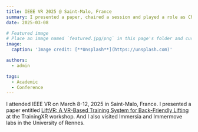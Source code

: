```yaml
---
title: IEEE VR 2025 @ Saint-Malo, France
summary: I presented a paper, chaired a session and played a role as Chinese ambassador on ACM CHI 2024
date: 2025-03-08

# Featured image
# Place an image named `featured.jpg/png` in this page's folder and customize its options here.
image:
  caption: 'Image credit: [**Unsplash**](https://unsplash.com)'

authors:
  - admin

tags:
  - Academic
  - Conference
---
```

I attended IEEE VR on March 8-12, 2025 in Saint-Malo, France. I presented a paper entitled [LiftVR: A VR-Based Training System for Back-Friendly Lifting](\publications\farley-2025-liftvr\farley-2025-liftvr.pdf) at the TrainingXR workshop. And I also visited Immersia and Immermove labs in the University of Rennes.